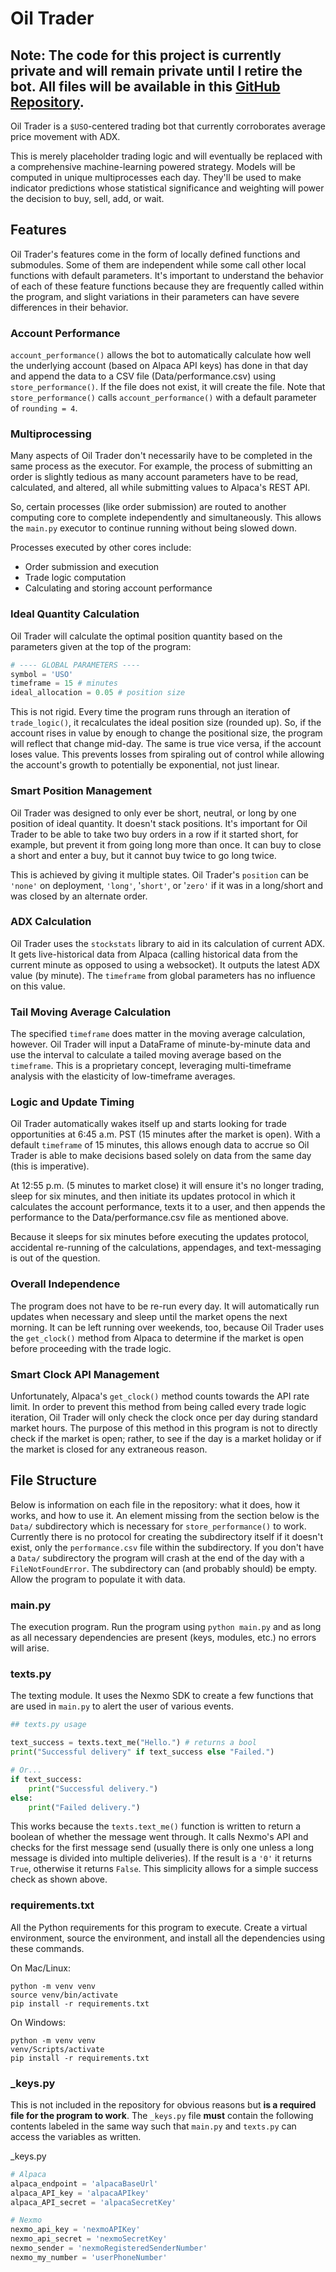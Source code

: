 # Oil Trader

Note: The code for this project is currently private and will remain private until I retire the bot. All files will be available in this [GitHub Repository](https://github.com/preritdas/Oil-Trader).
----

Oil Trader is a `$USO`-centered trading bot that currently corroborates average price movement with ADX. 

This is merely placeholder trading logic and will eventually be replaced with a comprehensive machine-learning powered strategy. Models will be computed in unique multiprocesses each day. They'll be used to make indicator predictions whose statistical significance and weighting will power the decision to buy, sell, add, or wait.

## Features

Oil Trader's features come in the form of locally defined functions and submodules. Some of them are independent while some call other local functions with default parameters. It's important to understand the behavior of each of these feature functions because they are frequently called within the program, and slight variations in their parameters can have severe differences in their behavior.

### Account Performance

`account_performance()` allows the bot to automatically calculate how well the underlying account (based on Alpaca API keys) has done in that day and append the data to a CSV file (Data/performance.csv) using `store_performance()`. If the file does not exist, it will create the file. Note that `store_performance()` calls `account_performance()` with a default parameter of `rounding = 4`. 

### Multiprocessing

Many aspects of Oil Trader don't necessarily have to be completed in the same process as the executor. For example, the process of submitting an order is slightly tedious as many account parameters have to be read, calculated, and altered, all while submitting values to Alpaca's REST API. 

So, certain processes (like order submission) are routed to another computing core to complete independently and simultaneously. This allows the `main.py` executor to continue running without being slowed down. 

Processes executed by other cores include:
- Order submission and execution
- Trade logic computation
- Calculating and storing account performance

### Ideal Quantity Calculation

Oil Trader will calculate the optimal position quantity based on the parameters given at the top of the program:

```python
# ---- GLOBAL PARAMETERS ----
symbol = 'USO'
timeframe = 15 # minutes
ideal_allocation = 0.05 # position size
```

This is not rigid. Every time the program runs through an iteration of `trade_logic()`, it recalculates the ideal position size (rounded up). So, if the account rises in value by enough to change the positional size, the program will reflect that change mid-day. The same is true vice versa, if the account loses value. This prevents losses from spiraling out of control while allowing the account's growth to potentially be exponential, not just linear.

### Smart Position Management

Oil Trader was designed to only ever be short, neutral, or long by one position of ideal quantity. It doesn't stack positions. It's important for Oil Trader to be able to take two buy orders in a row if it started short, for example, but prevent it from going long more than once. It can buy to close a short and enter a buy, but it cannot buy twice to go long twice.

This is achieved by giving it multiple states. Oil Trader's `position` can be `'none'` on deployment, `'long'`, '`short'`, or '`zero'` if it was in a long/short and was closed by an alternate order.

### ADX Calculation

Oil Trader uses the `stockstats` library to aid in its calculation of current ADX. It gets live-historical data from Alpaca (calling historical data from the current minute as opposed to using a websocket). It outputs the latest ADX value (by minute). The `timeframe` from global parameters has no influence on this value.

### Tail Moving Average Calculation

The specified `timeframe` does matter in the moving average calculation, however. Oil Trader will input a DataFrame of minute-by-minute data and use the interval to calculate a tailed moving average based on the `timeframe`. This is a proprietary concept, leveraging multi-timeframe analysis with the elasticity of low-timeframe averages. 

### Logic and Update Timing

Oil Trader automatically wakes itself up and starts looking for trade opportunities at 6:45 a.m. PST (15 minutes after the market is open). With a default `timeframe` of 15 minutes, this allows enough data to accrue so Oil Trader is able to make decisions based solely on data from the same day (this is imperative). 

At 12:55 p.m. (5 minutes to market close) it will ensure it's no longer trading, sleep for six minutes, and then initiate its updates protocol in which it calculates the account performance, texts it to a user, and then appends the performance to the Data/performance.csv file as mentioned above. 

Because it sleeps for six minutes before executing the updates protocol, accidental re-running of the calculations, appendages, and text-messaging is out of the question. 

### Overall Independence

The program does not have to be re-run every day. It will automatically run updates when necessary and sleep until the market opens the next morning. It can be left running over weekends, too, because Oil Trader uses the `get_clock()` method from Alpaca to determine if the market is open before proceeding with the trade logic. 

### Smart Clock API Management

Unfortunately, Alpaca's `get_clock()` method counts towards the API rate limit. In order to prevent this method from being called every trade logic iteration, Oil Trader will only check the clock once per day during standard market hours. The purpose of this method in this program is not to directly check if the market is open; rather, to see if the day is a market holiday or if the market is closed for any extraneous reason. 

## File Structure

Below is information on each file in the repository: what it does, how it works, and how to use it. An element missing from the section below is the `Data/` subdirectory which is necessary for `store_performance()` to work. Currently there is no protocol for creating the subdirectory itself if it doesn't exist, only the `performance.csv` file within the subdirectory. If you don't have a `Data/` subdirectory the program will crash at the end of the day with a `FileNotFoundError`. The subdirectory can (and probably should) be empty. Allow the program to populate it with data.

### main.py

The execution program. Run the program using `python main.py` and as long as all necessary dependencies are present (keys, modules, etc.) no errors will arise. 

### texts.py

The texting module. It uses the Nexmo SDK to create a few functions that are used in `main.py` to alert the user of various events. 

```python
## texts.py usage 

text_success = texts.text_me("Hello.") # returns a bool
print("Successful delivery" if text_success else "Failed.")

# Or...
if text_success:
    print("Successful delivery.")
else:
    print("Failed delivery.")
```

This works because the `texts.text_me()` function is written to return a boolean of whether the message went through. It calls Nexmo's API and checks for the first message send (usually there is only one unless a long message is divided into multiple deliveries). If the result is a `'0'` it returns `True`, otherwise it returns `False`. This simplicity allows for a simple success check as shown above.

### requirements.txt

All the Python requirements for this program to execute. Create a virtual environment, source the environment, and install all the dependencies using these commands. 

On Mac/Linux:
```shell
python -m venv venv
source venv/bin/activate
pip install -r requirements.txt
```

On Windows:
```shell
python -m venv venv
venv/Scripts/activate
pip install -r requirements.txt
```

### _keys.py

This is not included in the repository for obvious reasons but **is a required file for the program to work**. The `_keys.py` file **must** contain the following contents labeled in the same way such that `main.py` and `texts.py` can access the variables as written.

_keys.py
```python
# Alpaca
alpaca_endpoint = 'alpacaBaseUrl'
alpaca_API_key = 'alpacaAPIkey'
alpaca_API_secret = 'alpacaSecretKey'

# Nexmo
nexmo_api_key = 'nexmoAPIKey'
nexmo_api_secret = 'nexmoSecretKey'
nexmo_sender = 'nexmoRegisteredSenderNumber'
nexmo_my_number = 'userPhoneNumber'
```
